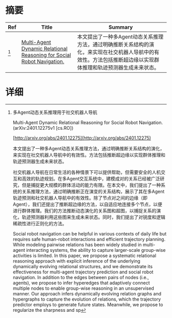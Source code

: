 # 摘要

| Ref | Title | Summary |
| --- | --- | --- |
| [^1] | [Multi-Agent Dynamic Relational Reasoning for Social Robot Navigation.](http://arxiv.org/abs/2401.12275) | 本文提出了一种多Agent动态关系推理方法，通过明确推断关系结构的演化，来实现在社交机器人导航中的有效性。方法包括推断超边缘以实现群体推理和轨迹预测器生成未来状态。 |

# 详细

[^1]: 多Agent动态关系推理用于社交机器人导航

    Multi-Agent Dynamic Relational Reasoning for Social Robot Navigation. (arXiv:2401.12275v1 [cs.RO])

    [http://arxiv.org/abs/2401.12275](http://arxiv.org/abs/2401.12275)

    本文提出了一种多Agent动态关系推理方法，通过明确推断关系结构的演化，来实现在社交机器人导航中的有效性。方法包括推断超边缘以实现群体推理和轨迹预测器生成未来状态。

    

    社交机器人导航在日常生活的各种情景下可以提供帮助，但需要安全的人机交互和高效的轨迹规划。在多Agent交互系统中，建模成对的关系已经被广泛研究，但是捕捉更大规模的群体活动的能力有限。在本文中，我们提出了一种系统的关系推理方法，通过明确推断正在演变的关系结构，展示了其在多Agent轨迹预测和社交机器人导航中的有效性。除了节点对之间的边缘（即Agent），我们还提出了推断超边缘的方法，以自适应地连接多个节点，以便进行群体推理。我们的方法推断动态演化的关系图和超图，以捕捉关系的演化，轨迹预测器利用这些图来生成未来状态。同时，我们提出了对锐度和逻辑稀疏性进行正则化的方法。

    Social robot navigation can be helpful in various contexts of daily life but requires safe human-robot interactions and efficient trajectory planning. While modeling pairwise relations has been widely studied in multi-agent interacting systems, the ability to capture larger-scale group-wise activities is limited. In this paper, we propose a systematic relational reasoning approach with explicit inference of the underlying dynamically evolving relational structures, and we demonstrate its effectiveness for multi-agent trajectory prediction and social robot navigation. In addition to the edges between pairs of nodes (i.e., agents), we propose to infer hyperedges that adaptively connect multiple nodes to enable group-wise reasoning in an unsupervised manner. Our approach infers dynamically evolving relation graphs and hypergraphs to capture the evolution of relations, which the trajectory predictor employs to generate future states. Meanwhile, we propose to regularize the sharpness and sp
    

